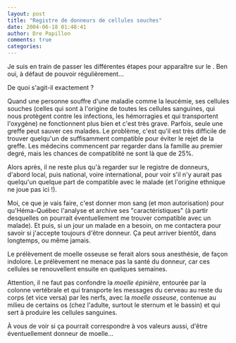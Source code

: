```yaml
---
layout: post
title: "Registre de donneurs de cellules souches"
date: 2004-06-18 01:48:41
author: Dre Papillon
comments: true
categories: 
---
```



Je suis en train de passer les différentes étapes pour apparaître sur le .  Ben oui, à défaut de pouvoir  régulièrement...

De quoi s'agit-il exactement ?

Quand une personne souffre d'une maladie comme la leucémie, ses cellules souches (celles qui sont à l'origine de toutes les cellules sanguines, qui nous protègent contre les infections, les hémorragies et qui transportent l'oxygène) ne fonctionnent plus bien et c'est très grave.  Parfois, seule une greffe peut sauver ces malades.  Le problème, c'est qu'il est très difficile de trouver quelqu'un de suffisamment compatible pour éviter le rejet de la greffe.  Les médecins commencent par regarder dans la famille au premier degré, mais les chances de compatiblité ne sont là que de 25%.

Alors après, il ne reste plus qu'à regarder sur le registre de donneurs, d'abord local, puis national, voire international, pour voir s'il n'y aurait pas quelqu'un quelque part de compatible avec le malade (et l'origine ethnique ne joue pas ici !).

Moi, ce que je vais faire, c'est donner mon sang (et mon autorisation) pour qu'Héma-Québec l'analyse et archive ses "caractéristiques" (à partir desquelles on pourrait éventuellement me trouver compatible avec un malade).  Et puis, si un jour un malade en a besoin, on me contactera pour savoir si j'accepte toujours d'être donneur.  Ça peut arriver bientôt, dans longtemps, ou même jamais.

Le prélèvement de moelle osseuse se ferait alors sous anesthésie, de façon indolore.  Le prélèvement ne menace pas la santé du donneur, car ces cellules se renouvellent ensuite en quelques semaines.

Attention, il ne faut pas confondre la *moelle épinière*, entourée par la colonne vertébrale et qui transporte les messages du cerveau au reste du corps (et vice versa) par les nerfs, avec la *moelle osseuse*, contenue au milieu de certains os (chez l'adulte, surtout le sternum et le bassin) et qui sert à produire les cellules sanguines.

À vous de voir si ça pourrait correspondre à vos valeurs aussi, d'être éventuellement donneur de moelle...